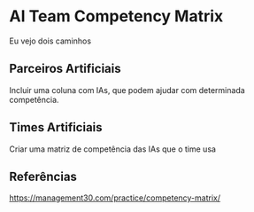 # AI Team Competency Matrix
Eu vejo dois caminhos
## Parceiros Artificiais
Incluir uma coluna com IAs, que podem ajudar com determinada competência.
## Times Artificiais
Criar uma matriz de competência das IAs que o time usa
## Referências
https://management30.com/practice/competency-matrix/
